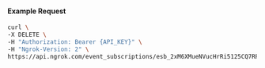 <!-- Code generated for API Clients. DO NOT EDIT. -->

#### Example Request

```bash
curl \
-X DELETE \
-H "Authorization: Bearer {API_KEY}" \
-H "Ngrok-Version: 2" \
https://api.ngrok.com/event_subscriptions/esb_2xM6XMueNVucHrRi5125CQ7RPhv/sources/ip_policy_updated.v0
```

